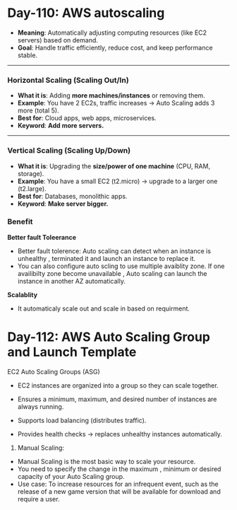
# Day-110: AWS autoscaling

* **Meaning**: Automatically adjusting computing resources (like EC2 servers) based on demand.
* **Goal**: Handle traffic efficiently, reduce cost, and keep performance stable.

---

### **Horizontal Scaling (Scaling Out/In)**

* **What it is**: Adding **more machines/instances** or removing them.
* **Example**: You have 2 EC2s, traffic increases → Auto Scaling adds 3 more (total 5).
* **Best for**: Cloud apps, web apps, microservices.
* **Keyword**: **Add more servers.**

---

### **Vertical Scaling (Scaling Up/Down)**

* **What it is**: Upgrading the **size/power of one machine** (CPU, RAM, storage).
* **Example**: You have a small EC2 (t2.micro) → upgrade to a larger one (t2.large).
* **Best for**: Databases, monolithic apps.
* **Keyword**: **Make server bigger.**

### **Benefit**
**Better fault Toleerance** 
- Better fault tolerence: Auto scaling can detect when an instance is unhealthy , terminated it and launch an instance to replace it.
- You can also configure auto scling to use multiple avaiblity zone. If one availibilty zone become unavailable , Auto scaling  can launch the instance in another AZ automatically.

**Scalablity**
- It automaticaly scale out and scale in based on requirment.




# Day-112: AWS Auto Scaling Group and Launch Template   

EC2 Auto Scaling Groups (ASG)

- EC2 instances are organized into a group so they can scale together.
- Ensures a minimum, maximum, and desired number of instances are always running.

- Supports load balancing (distributes traffic).

- Provides health checks → replaces unhealthy instances automatically.

1. Manual Scaling: 
- Manual Scaling is the most basic way to scale your resource.
- You need to specify the change in the maximum , minimum or desired capacity of your Auto Scaling group. 
- Use case: To increase resources for an infrequent event, such as the release of a new game version that will be available for download and require a user.